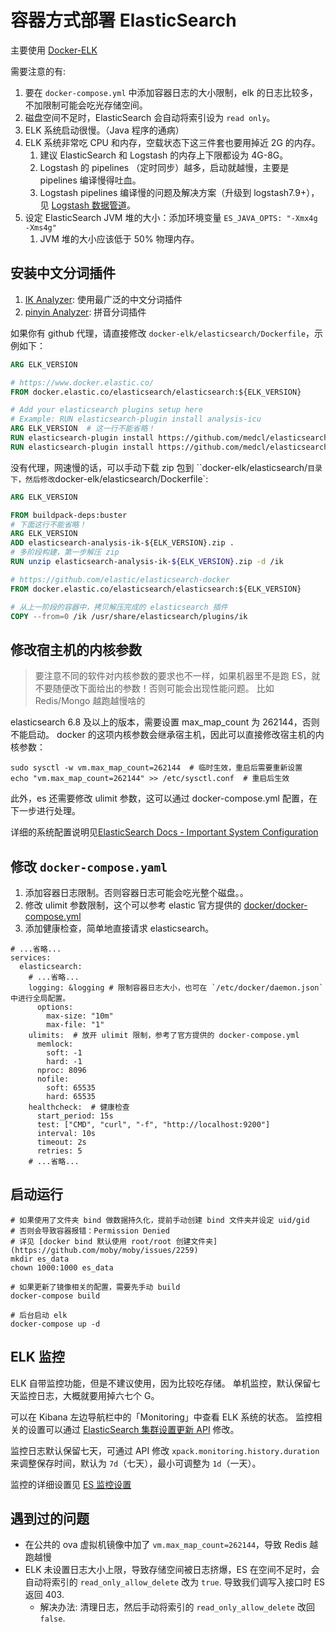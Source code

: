 # 容器方式部署 ElasticSearch

主要使用 [Docker-ELK](https://github.com/deviantony/docker-elk.git)

需要注意的有: 

1. 要在 `docker-compose.yml` 中添加容器日志的大小限制，elk 的日志比较多，不加限制可能会吃光存储空间。
1. 磁盘空间不足时，ElasticSearch 会自动将索引设为 `read only`。
2. ELK 系统启动很慢。（Java 程序的通病）
3. ELK 系统非常吃 CPU 和内存，空载状态下这三件套也要用掉近 2G 的内存。
   1. 建议 ElasticSearch  和 Logstash 的内存上下限都设为 4G-8G。
   2. Logstash 的 pipelines （定时同步）越多，启动就越慢，主要是 pipelines 编译慢得吐血。
   3. Logstash pipelines 编译慢的问题及解决方案（升级到 logstash7.9+），见 [Logstash 数据管道](./Logstash%20数据管道.md)。
4. 设定 ElasticSearch JVM 堆的大小：添加环境变量 `ES_JAVA_OPTS: "-Xmx4g -Xms4g"`
   1. JVM 堆的大小应该低于 50% 物理内存。

## 安装中文分词插件

1. [IK Analyzer](https://github.com/medcl/elasticsearch-analysis-ik): 使用最广泛的中文分词插件
2. [pinyin Analyzer](elasticsearch-analysis-pinyin): 拼音分词插件

如果你有 github 代理，请直接修改 `docker-elk/elasticsearch/Dockerfile`，示例如下：

```dockerfile
ARG ELK_VERSION

# https://www.docker.elastic.co/
FROM docker.elastic.co/elasticsearch/elasticsearch:${ELK_VERSION}

# Add your elasticsearch plugins setup here
# Example: RUN elasticsearch-plugin install analysis-icu
ARG ELK_VERSION  # 这一行不能省略！
RUN elasticsearch-plugin install https://github.com/medcl/elasticsearch-analysis-ik/releases/download/v6.3.0/elasticsearch-analysis-ik-6.3.0.zip
RUN elasticsearch-plugin install https://github.com/medcl/elasticsearch-analysis-ik/releases/download/v6.3.0/elasticsearch-analysis-pinyin-6.3.0.zip
```

没有代理，网速慢的话，可以手动下载 zip 包到 ``docker-elk/elasticsearch/` 目录下，然后修改 `docker-elk/elasticsearch/Dockerfile`:

```dockerfile
ARG ELK_VERSION

FROM buildpack-deps:buster
# 下面这行不能省略！
ARG ELK_VERSION
ADD elasticsearch-analysis-ik-${ELK_VERSION}.zip .
# 多阶段构建，第一步解压 zip
RUN unzip elasticsearch-analysis-ik-${ELK_VERSION}.zip -d /ik

# https://github.com/elastic/elasticsearch-docker
FROM docker.elastic.co/elasticsearch/elasticsearch:${ELK_VERSION}

# 从上一阶段的容器中，拷贝解压完成的 elasticsearch 插件
COPY --from=0 /ik /usr/share/elasticsearch/plugins/ik
```


## 修改宿主机的内核参数

>要注意不同的软件对内核参数的要求也不一样，如果机器里不是跑 ES，就不要随便改下面给出的参数！否则可能会出现性能问题。
>比如 Redis/Mongo 越跑越慢啥的

elasticsearch 6.8 及以上的版本，需要设置 max_map_count 为 262144，否则不能启动。
docker 的这项内核参数会继承宿主机，因此可以直接修改宿主机的内核参数：
```shell
sudo sysctl -w vm.max_map_count=262144  # 临时生效，重启后需要重新设置
echo "vm.max_map_count=262144" >> /etc/sysctl.conf  # 重启后生效
```

此外，es 还需要修改 ulimit 参数，这可以通过  docker-compose.yml 配置，在下一步进行处理。

详细的系统配置说明见[ElasticSearch Docs - Important System Configuration](https://www.elastic.co/guide/en/elasticsearch/reference/current/system-config.html)

## 修改 `docker-compose.yaml`

1. 添加容器日志限制。否则容器日志可能会吃光整个磁盘。。
1. 修改 ulimit 参数限制，这个可以参考 elastic 官方提供的 [docker/docker-compose.yml](https://github.com/elastic/elasticsearch/blob/master/distribution/docker/docker-compose.yml)
2. 添加健康检查，简单地直接请求 elasticsearch。

```docker-compose
# ...省略...
services:
  elasticsearch:
    # ...省略...
    logging: &logging # 限制容器日志大小，也可在 `/etc/docker/daemon.json` 中进行全局配置。
      options:
        max-size: "10m"
        max-file: "1"
    ulimits:  # 放开 ulimit 限制，参考了官方提供的 docker-compose.yml
      memlock:
        soft: -1
        hard: -1
      nproc: 8096
      nofile:
        soft: 65535
        hard: 65535
    healthcheck:  # 健康检查
      start_period: 15s
      test: ["CMD", "curl", "-f", "http://localhost:9200"]
      interval: 10s
      timeout: 2s
      retries: 5
    # ...省略...
```

## 启动运行

```shell
# 如果使用了文件夹 bind 做数据持久化，提前手动创建 bind 文件夹并设定 uid/gid
# 否则会导致容器报错：Permission Denied
# 详见 [docker bind 默认使用 root/root 创建文件夹](https://github.com/moby/moby/issues/2259)
mkdir es_data
chown 1000:1000 es_data

# 如果更新了镜像相关的配置，需要先手动 build
docker-compose build

# 后台启动 elk
docker-compose up -d
```

## ELK 监控

ELK 自带监控功能，但是不建议使用，因为比较吃存储。
单机监控，默认保留七天监控日志，大概就要用掉六七个 G。

可以在 Kibana 左边导航栏中的「Monitoring」中查看 ELK 系统的状态。
监控相关的设置可以通过 [ElasticSearch 集群设置更新 API](https://www.elastic.co/guide/en/elasticsearch/reference/current/cluster-update-settings.html) 修改。

监控日志默认保留七天，可通过 API 修改 `xpack.monitoring.history.duration` 来调整保存时间，默认为 `7d`（七天），最小可调整为 `1d`（一天）。

监控的详细设置见 [ES 监控设置](https://www.elastic.co/guide/en/elasticsearch/reference/current/monitoring-settings.html#monitoring-collection-settings)


## 遇到过的问题

- 在公共的 ova 虚拟机镜像中加了 `vm.max_map_count=262144`，导致 Redis 越跑越慢
- ELK 未设置日志大小上限，导致存储空间被日志挤爆，ES 在空间不足时，会自动将索引的 `read_only_allow_delete` 改为 `true`. 导致我们调写入接口时 ES 返回 403.
  - 解决办法: 清理日志，然后手动将索引的 `read_only_allow_delete` 改回 `false`.
